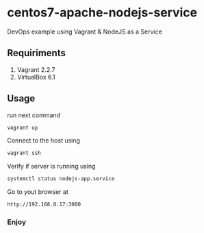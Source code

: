 # centos7-apache-nodejs-service
DevOps example using Vagrant &amp; NodeJS as a Service

## Requiriments
1. Vagrant 2.2.7
2. VirtualBox 6.1

## Usage
run next command
```bash
vagrant up
```
Connect to the host using
```bash
vagrant ssh
```
Verify if server is running using
```bash
systemctl status nodejs-app.service
```
Go to yout browser at 
```bash
http://192.168.0.17:3000
```

### Enjoy
